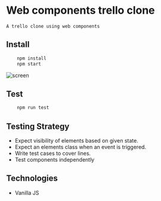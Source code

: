 # Web components trello clone
    A trello clone using web components

## Install
```bash 
    npm install
    npm start
```

![screen]("./screen.png")

## Test
```bash
    npm run test
```

## Testing Strategy

- Expect visibility of elements based on given state.
- Expect an elements class when an event is triggered.
- Write test cases to cover lines.
- Test components independently

## Technologies

- Vanilla JS